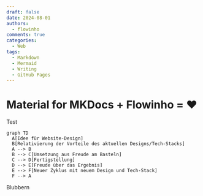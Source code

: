 ```yaml
---
draft: false
date: 2024-08-01
authors:
  - flowinho
comments: true
categories:
  - Web
tags:
  - Markdown
  - Mermaid
  - Writing
  - GitHub Pages
---
```


# Material for MKDocs + Flowinho = ❤️

Test

```mermaid
graph TD
  A[Idee für Website-Design]
  B[Relativierung der Vorteile des aktuellen Designs/Tech-Stacks]
  A --> B
  B --> C[Umsetzung aus Freude am Basteln]
  C --> D[Fertigstellung]
  D --> E[Freude über das Ergebnis]
  E --> F[Neuer Zyklus mit neuem Design und Tech-Stack]
  F --> A
```

Blubbern 








